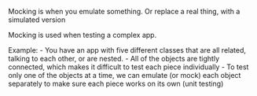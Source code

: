 Mocking is when you emulate something. Or replace a real thing, with a simulated version

Mocking is used when testing a complex app.

Example: - You have an app with five different classes that are all related, talking to each other, or are nested. - All of the objects are tightly connected, which makes it difficult to test each piece individually - To test only one of the objects at a time, we can emulate (or mock) each object separately to make sure each piece works on its own (unit testing)
